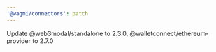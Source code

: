 ```yaml
---
'@wagmi/connectors': patch
---
```


Update @web3modal/standalone to 2.3.0, @walletconnect/ethereum-provider to 2.7.0
